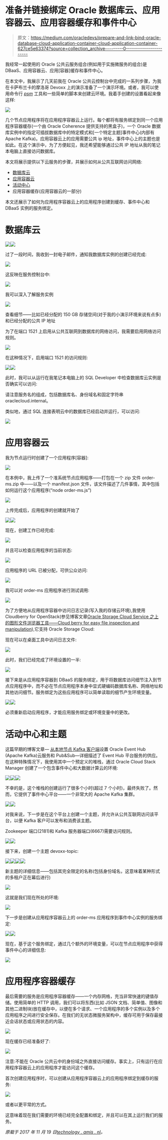 # 准备并链接绑定 Oracle 数据库云、应用容器云、应用容器缓存和事件中心

> 原文：<https://medium.com/oracledevs/prepare-and-link-bind-oracle-database-cloud-application-container-cloud-application-container-627ce5e63374?source=collection_archive---------0----------------------->

我经常一起使用的 Oracle 公共云服务组合(例如用于实施微服务的组合)是 DBaaS、应用容器云、应用[容器]缓存和事件中心。

在本文中，我展示了几天前我在 Oracle 公共云控制台中完成的一系列步骤，为我在卡萨布兰卡的摩洛哥 Devoxx 上的演示准备了一个演示环境。或者，我可以使用命令行 [*psm*](https://docs.oracle.com/en/cloud/paas/java-cloud/pscli/abouit-paas-service-manager-command-line-interface.html) 工具和一些简单的脚本来创建云环境。我着手创建的设置看起来像这样:

![](img/367f8e644b9a3517bb41332f0fd40934.png)

几个节点应用程序将在应用程序容器云上运行。每个都将有服务绑定到同一个应用程序容器缓存(一个由 Oracle Coherence 提供支持的黑盒子)，一个 Oracle 数据库实例中的指定可插拔数据库中的特定模式和[一个特定主题]事件中心(内部有 Apache Kafka)。应用容器云上的应用需要公共 ip 地址，事件中心上的主题也是如此。在这个演示中，为了方便起见，我还希望能够通过公共 IP 地址从我的笔记本电脑上直接访问数据库。

本文将展示提供以下云服务的步骤，并展示如何从公共互联网访问网络:

*   [数据库云](http://cloud.oracle.com/database)
*   [应用容器云](http://cloud.oracle.com/application-container-cloud)
*   [活动中心](http://cloud.oracle.com/event-hub)
*   应用容器缓存(应用容器云的一部分)

本文还展示了如何为应用程序容器云上的应用程序创建到缓存、事件中心和 DBaaS 实例的服务绑定。

# 数据库云

![](img/ab94706563bede2a3a7ae82e36ab197f.png)![](img/860996c68471b0d78dd00809f1589062.png)

过了一段时间，我收到一封电子邮件，通知我数据库实例的创建已经完成:

![](img/6d57dfca8ea5d12147a2ed3acc759f23.png)

这反映在服务控制台中:

![](img/fdd5c9d070a52bbcf07fe768c3eb4999.png)

我可以深入了解服务实例

![](img/9a41177dd1b3b74a72780c4a623687c6.png)

查看细节——比如已经分配的 150 GB 存储空间(对于我的小演示环境来说有点多)和已经分配的公共 IP 地址

为了在端口 1521 上启用从公共互联网到数据库的网络访问，我需要启用网络访问规则。

![](img/04a660762eb8e76b69f5e2dffcc41a48.png)

在这种情况下，启用端口 1521 的访问规则:

![](img/42894fd40738192ea0d7ed29e6b1cd17.png)![](img/b4e1dbc78b23a03c7f3182c467a3dab9.png)

此时，我可以从运行在我笔记本电脑上的 SQL Developer 中检查数据库云实例是否确实可以访问:

请注意服务名的组成，包括数据库名、身份域名和固定字符串 oraclecloud.internal。

类似地，通过 SQL 连接表明云中的数据库已经启动并运行，可以访问:

![](img/9e61fe8bea060ae3e3eadb287aacac20.png)

# 应用容器云

我为节点运行时创建了一个应用程序[容器]:

![](img/94af94aecf4fe76a2b814892ca43b6cb.png)

在本例中，我上传了一个准系统节点应用程序——打包在一个 zip 文件 order-ms.zip 中——以及一个 manifest.json 文件，该文件描述了几件事情，其中包括如何运行这个应用程序(“node order-ms.js”)

![](img/7f96ce2d28dd3910ed6341511d44490e.png)

上传完成后，应用程序的创建就开始了

![](img/2fded47da9d45f2175b8a99269525b9a.png)![](img/c50ca01eae85e28a893ce423c62e4acb.png)

现在，创建工作已经完成:

![](img/7391babe4be41169c05c3efbf5183aab.png)

并且可以检查应用程序的当前状态:

![](img/57462b390b370716b164c83dfaadc69f.png)

应用程序的 URL 已被分配，可供公众访问:

![](img/62231293fc03929d7f842cb79ddb2427.png)

我可以对 order-ms 应用程序进行测试调用:

![](img/3f9b01b831380208c11ca8685cb349bd.png)

为了方便地从应用程序容器中访问日志记录(写入我的存储云环境),我使用 Cloudberry for OpenStack(参见博客文章[Oracle Storage Cloud Service 之上的图形文件浏览器工具——Cloud berry for easy file inspection and manipulation](https://technology.amis.nl/2016/05/15/graphical-file-explorer-tool-on-top-of-oracle-storage-cloud-service-cloudberry-for-easy-file-inspection-and-manipulation/)),它支持 Oracle Storage Cloud:

现在可以在桌面工具中访问日志文件:

![](img/7c699bd3a9bee2a37685270751361403.png)

此时，我们已经完成了环境设置的一半:

![](img/30752c54bceb5f79d863ac8ec30473ab.png)

接下来是从应用程序容器到 DBaaS 的服务绑定，用于将数据库访问细节注入到节点应用程序中，而不必在节点应用程序本身中显式硬编码数据库名称、网络地址和其他访问细节。服务绑定为这些应用程序可以简单读取的细节产生环境变量。

![](img/740abda396dd1903a49088066586b879.png)![](img/b979f7a3b51161099c3b1b5494c2e769.png)

必须重新启动应用程序，才能应用服务绑定或环境变量中的更改。

# 活动中心和主题

这篇早期的博客文章— [从本地节点 Kafka 客户端](https://technology.amis.nl/2017/09/21/setting-up-oracle-event-hub-apache-kafka-cloud-service-and-pub-sub-from-local-node-kafka-client/)设置 Oracle Event Hub (Apache Kafka)云服务和 Pub&Sub—详细描述了 Event Hub 平台服务的供应。在这种特殊情况下，我使用其中一个预定义的堆栈，通过 Oracle Cloud Stack Manager 创建了一个包含事件中心和大数据计算云的环境:

![](img/87c83c5e0fc6ee37ba7ca063094f3908.png)![](img/8263c626bd95099662badaf935527911.png)![](img/539ddb817a8458ea42950475910b7465.png)

不幸的是，这个堆栈的创建运行了很多个小时(超过 7 个小时)，最终失败了。然而，它提供了事件中心平台——一个非常大的 Apache Kafka 集群。

![](img/f224d2c92cf02ee3e158c8b638dd2059.png)![](img/50466d47acb8481ee9971121fae48f25.png)

对我来说，下一步是在这个平台上创建一个主题，并允许从公共互联网访问该平台，以便 Kafka 客户可以发布和消费该主题。

Zookeeper 端口(2181)和 Kafka 服务器端口(6667)需要访问规则。

![](img/c66440ca0e2eeb3b751d42e4235c588f.png)![](img/3c4d54c81948eaedddf8e4b93b1d8dcf.png)

接下来，创建一个主题 devoxx-topic:

![](img/80074f6e88bb4d10e44c0d89368ba583.png)![](img/60800ad3cc6424609f12e5ca3252d783.png)![](img/b9d681da683344c0e82f33112666ef5f.png)![](img/99c6b52995627456954ab96ca0871850.png)

新主题的详细信息——包括其完全限定的名称(包括身份域名，这意味着某种形式的多租户正在幕后进行)

![](img/92f48c5459586286a2927821314b8f04.png)

这就是我们现在所处的环境:

![](img/803c3b569e809096b2a51feac8ec78c5.png)

下一步是创建从应用程序容器云上的 order-ms 应用程序到事件中心实例的服务绑定:

![](img/5ed2105a33c12cb15fd73d9e0d15af03.png)![](img/5a37e914bd5d16272fcd708ecb9ccafe.png)

现在，基于这个服务绑定，通过几个额外的环境变量，可以在节点应用程序中获得事件中心的详细信息:

![](img/5179cc2a14397fe68527a3265fbcf73a.png)

# 应用程序容器缓存

最后需要的服务是应用程序容器缓存——一个内存网格，充当非常快速的键值存储。使用简单的 HTTP 调用，我们可以将东西(比如 JSON 文档、简单值、图像和其他二进制块)放在缓存中，以便在多个请求、一个应用程序的多个实例以及多个应用程序之间进行安全保存。在我们的无状态微服务架构中，缓存可用于保存最接近会话状态或应用状态的内容。

![](img/80419b4b6898a82ffe5f5a6c0c311a44.png)

现在缓存已经准备好了:

![](img/2c5811f6af00eee7558cc3ecfe565733.png)

注意:不能在 Oracle 公共云中的身份域之外直接访问缓存。事实上，只有运行在应用程序容器云上的应用程序才能访问这个缓存。

首次创建应用程序时，可以创建从应用程序容器云上的应用程序绑定到缓存的服务:

![](img/f16166a67510ba25e2748e73c4f61908.png)

或者以更平常的方式。

这意味着现在我们需要的环境已经完全配置和绑定，并且可以在其上运行我们的服务。

*原载于 2017 年 11 月 19 日*[*technology . amis . nl*](https://technology.amis.nl/2017/11/19/prepare-and-link-bind-oracle-database-cloud-application-container-cloud-application-container-cache-and-event-hub/)*。*